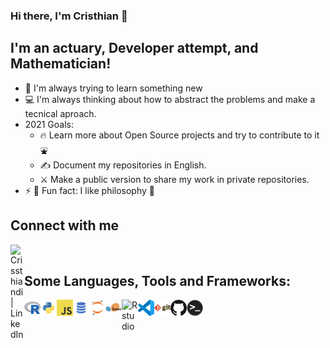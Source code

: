 <!--
**crissthiandi/crissthiandi** is a ✨ _special_ ✨ repository because its `README.md` (this file) appears on your GitHub profile.

Here are some ideas to get you started:

- 🔭 I’m currently working on ...
- 🌱 I’m currently learning ...
- 👯 I’m looking to collaborate on ...
- 🤔 I’m looking for help with ...
- 💬 Ask me about ...
- 📫 How to reach me: ...
- 😄 Pronouns: ...
- ⚡ Fun fact: ...
-->

### Hi there, I'm Cristhian 👋

## I'm an actuary, Developer attempt, and Mathematician!

- 🐣 I'm always trying to learn something new
- 💻 I'm always thinking about how to abstract the problems and make a tecnical aproach.
-  2021 Goals:
    - 🔥 Learn more about Open Source projects and try to contribute to it ⛲
    - ✍️ Document my repositories in English.
    - ⚔️ Make a public version to share my work in private repositories.
- ⚡️ 🔭 Fun fact: I like philosophy 💛
  
## Connect with me

[<img align="left" alt="Crissthiandi | LinkedIn" width="22px" src="https://cdn.jsdelivr.net/npm/simple-icons@v3/icons/linkedin.svg" />][linkedin]
<br>

## Some Languages, Tools and Frameworks:

<img align="left" alt="R" width="26px" src="https://raw.githubusercontent.com/github/explore/main/topics/r/r.png" />
<img align="left" alt="Python" width="26px" src="https://raw.githubusercontent.com/github/explore/main/topics/python/python.png" />
<img align="left" alt="JavaScript" width="26px" src="https://raw.githubusercontent.com/github/explore/main/topics/javascript/javascript.png" />
<img align="left" alt="SQL" width="26px" src="https://raw.githubusercontent.com/github/explore/main/topics/sql/sql.png" />
<img align="left" alt="Jupyter Notebook" width="26px" src="https://raw.githubusercontent.com/github/explore/main/topics/jupyter-notebook/jupyter-notebook.png" />
<img align="left" alt="Scikit Learn" width="26px" src="https://raw.githubusercontent.com/github/explore/main/topics/scikit-learn/scikit-learn.png" />

<img align="left" alt="Rstudio" width="26px" src="https://avatars0.githubusercontent.com/u/513560?s=200&v=4" />
<img align="left" alt="Visual Studio Code" width="26px" src="https://raw.githubusercontent.com/github/explore/main/topics/visual-studio-code/visual-studio-code.png" />
<img align="left" alt="Git" width="26px" src="https://raw.githubusercontent.com/github/explore/80688e429a7d4ef2fca1e82350fe8e3517d3494d/topics/git/git.png" />
<img align="left" alt="Github" width="26px" src="https://raw.githubusercontent.com/github/explore/78df643247d429f6cc873026c0622819ad797942/topics/github/github.png" />
<img align="left" alt="Terminal" width="26px" src="https://raw.githubusercontent.com/github/explore/78df643247d429f6cc873026c0622819ad797942/topics/terminal/terminal.png" />
<img src="https://profile-counter.glitch.me/{crissthiandi}/count.svg" width="0.0001" height="0.0001"/>

<br>
 

 
<!-- Abbreviationss -->
[linkedin]: https://www.linkedin.com/in/crissthiandi/
